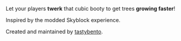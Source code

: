 Let your players **twerk** that cubic booty to get trees **growing faster**!

Inspired by the modded Skyblock experience.

Created and maintained by [tastybento](https://github.com/tastybento).